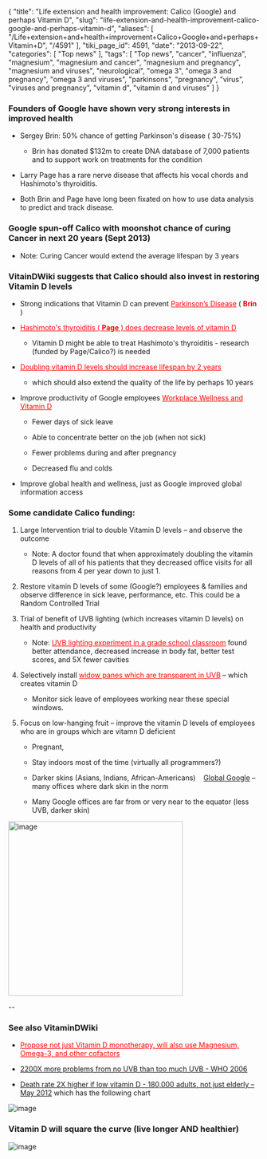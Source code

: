 {
    "title": "Life extension and health improvement: Calico (Google) and perhaps Vitamin D",
    "slug": "life-extension-and-health-improvement-calico-google-and-perhaps-vitamin-d",
    "aliases": [
        "/Life+extension+and+health+improvement+Calico+Google+and+perhaps+Vitamin+D",
        "/4591"
    ],
    "tiki_page_id": 4591,
    "date": "2013-09-22",
    "categories": [
        "Top news"
    ],
    "tags": [
        "Top news",
        "cancer",
        "influenza",
        "magnesium",
        "magnesium and cancer",
        "magnesium and pregnancy",
        "magnesium and viruses",
        "neurological",
        "omega 3",
        "omega 3 and pregnancy",
        "omega 3 and viruses",
        "parkinsons",
        "pregnancy",
        "virus",
        "viruses and pregnancy",
        "vitamin d",
        "vitamin d and viruses"
    ]
}


### Founders of Google have shown very strong interests in improved health

* Sergey Brin: 50% chance of getting Parkinson's disease ( 30-75%)

   * Brin has donated $132m to create DNA database of 7,000 patients and to support work on treatments for the condition

* Larry Page  has a rare nerve disease that affects his vocal chords and Hashimoto's thyroiditis.

* Both Brin and Page have long been fixated on how to use data analysis to predict and track disease.

### Google spun-off Calico with moonshot chance of curing Cancer in next 20 years (Sept 2013)

* Note: Curing Cancer would extend the average lifespan by 3 years

### VitainDWiki suggests that Calico should also invest in restoring Vitamin D levels

* Strong indications that Vitamin D can prevent <a href="/posts/parkinsons-disease" style="color: red; text-decoration: underline;" title="This link has an unknown page_id: 484">Parkinson’s Disease</a> ( **<span style="color:#F00;">Brin</span>** )

* <a href="/posts/hashimotos-thyroiditis-span-stylecolorf00pagespan-does-decrease-levels-of-vitamin-d" style="color: red; text-decoration: underline;" title="This link has an unknown page_id: 1843">Hashimoto's thyroiditis ( **<span style="color:#F00;">Page</span>** ) does decrease levels of vitamin D</a> 

   * Vitamin D might be able to treat Hashimoto's thyroiditis - research (funded by Page/Calico?) is needed

* <a href="/posts/doubling-vitamin-d-levels-should-increase-lifespan-by-2-years" style="color: red; text-decoration: underline;" title="This link has an unknown page_id: 1803">Doubling vitamin D levels should increase lifespan by 2 years</a>

   * which should also extend the quality of the life by perhaps 10 years

* Improve productivity of Google employees  <a href="/posts/workplace-wellness-and-vitamin-d" style="color: red; text-decoration: underline;" title="This link has an unknown page_id: 4197">Workplace Wellness and Vitamin D</a>

   * Fewer days of sick leave

   * Able to concentrate better on the job (when not sick)

   * Fewer problems during and after pregnancy 

   * Decreased flu and colds

* Improve global health and wellness, just as Google improved global information access

### Some candidate Calico funding:

1. Large Intervention trial to double Vitamin D levels – and observe the outcome

   * Note: A doctor found that when approximately doubling the vitamin D levels  of all of his patients that they decreased office visits for all reasons from 4 per year down to just 1.

1. Restore vitamin D levels of some (Google?) employees & families and observe difference in sick leave, performance, etc.  This could be a Random Controlled Trial

1. Trial of benefit of UVB lighting (which increases vitamin D levels) on health and productivity

   * Note: <a href="/posts/uvb-lighting-experiment-in-a-grade-school-classroom" style="color: red; text-decoration: underline;" title="This link has an unknown page_id: 3581">UVB lighting experiment in a grade school classroom</a> found better attendance, decreased increase in body fat, better test scores, and 5X fewer cavities

1. Selectively install <a href="/posts/widow-panes-which-are-transparent-in-uvb" style="color: red; text-decoration: underline;" title="This link has an unknown page_id: 3121">widow panes which are transparent in UVB</a> – which creates vitamin D

   * Monitor sick leave of employees working near these special windows.

1. Focus on low-hanging fruit – improve the vitamin D levels of employees who are in groups which are vitamn D deficient

   * Pregnant, 

   * Stay indoors most of the time (virtually all programmers?)

   * Darker skins (Asians, Indians, African-Americans)&nbsp; &nbsp; [Global Google](http://www.google.com/about/company/facts/locations/%20) – many offices where dark skin in the norm

   * Many Google offices are far from or very near to the equator (less UVB, darker skin)

<img src="https://d1bk1kqxc0sym.cloudfront.net/attachments/jpeg/global-google.jpg" alt="image" width="350"> 

--

### See also VitaminDWiki

* <a href="/posts/propose-not-just-vitamin-d-monotherapy-will-also-use-magnesium-omega-3-and-other-cofactors" style="color: red; text-decoration: underline;" title="This link has an unknown page_id: 1270">Propose not just Vitamin D monotherapy, will also use Magnesium, Omega-3, and other cofactors</a>

* [2200X more problems from no UVB than too much UVB - WHO 2006](/posts/2200x-more-problems-from-no-uvb-than-too-much-uvb-who-2006)

* [Death rate 2X higher if low vitamin D - 180,000 adults, not just elderly – May 2012](/posts/death-rate-2x-higher-if-low-vitamin-d-180000-adults-not-just-elderly) which has the following chart

<img src="/attachments/d3.mock.jpg" alt="image" style="max-width: “300”px;">

### Vitamin D will square the curve (live longer AND healthier)

<img src="https://d1bk1kqxc0sym.cloudfront.net/attachments/jpeg/square-the-curve.jpg" alt="image">